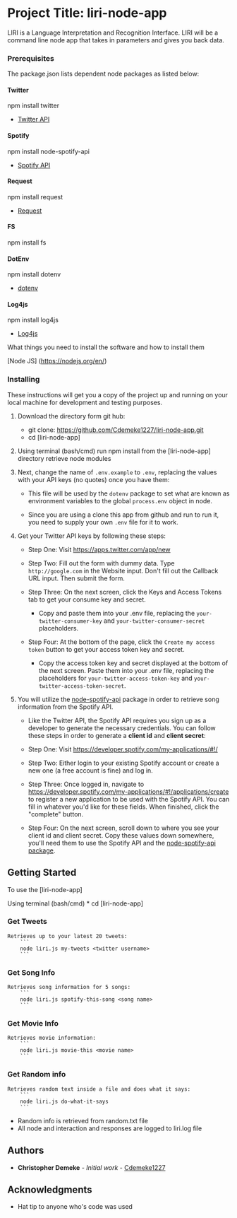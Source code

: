 # Project Title: liri-node-app

LIRI is a Language Interpretation and Recognition Interface. LIRI will be a command line node app that takes in parameters and gives you back data.

### Prerequisites

The package.json lists dependent node packages as listed below:

#### Twitter
npm install twitter
*    [Twitter API](https://www.npmjs.com/package/twitter)
#### Spotify
npm install node-spotify-api
*   [Spotify API](https://www.npmjs.com/package/node-spotify-api)
#### Request
npm install request
*   [Request](https://www.npmjs.com/package/request)
#### FS
npm install fs
#### DotEnv
npm install dotenv
*   [dotenv](https://www.npmjs.com/package/dotenv)
#### Log4js
npm install log4js
*   [Log4js](https://www.npmjs.com/package/log4js)


What things you need to install the software and how to install them

[Node JS] (https://nodejs.org/en/)


### Installing

These instructions will get you a copy of the project up and running on your local machine for development and testing purposes.

1. Download the directory form git hub:
    *   git clone: https://github.com/Cdemeke1227/liri-node-app.git
    *   cd [liri-node-app]

2. Using terminal (bash/cmd) run npm install from the [liri-node-app] directory retrieve node modules

3. Next, change the name of `.env.example` to  `.env`, replacing the values with your API keys (no quotes) once you have them:

    * This file will be used by the `dotenv` package to set what are known as environment variables to the global `process.env` object in node.

    * Since you are using a clone this app from github and run to run it, you need to supply your own `.env` file for it to work.

4. Get your Twitter API keys by following these steps:

    * Step One: Visit <https://apps.twitter.com/app/new>
   
    * Step Two: Fill out the form with dummy data. Type `http://google.com` in the Website input. Don't fill out the Callback URL input. Then submit the form.
   
    * Step Three: On the next screen, click the Keys and Access Tokens tab to get your consume key and secret. 
     
        * Copy and paste them into your .env file, replacing the `your-twitter-consumer-key` and `your-twitter-consumer-secret` placeholders.
   
    * Step Four: At the bottom of the page, click the `Create my access token` button to get your access token key and secret. 
     
        * Copy the access token key and secret displayed at the bottom of the next screen. Paste them into your .env file, replacing the placeholders for `your-twitter-access-token-key` and `your-twitter-access-token-secret`.

5. You will utilize the [node-spotify-api](https://www.npmjs.com/package/node-spotify-api) package in order to retrieve song information from the Spotify API.
   
    * Like the Twitter API, the Spotify API requires you sign up as a developer to generate the necessary credentials. You can follow these steps in order to generate a **client id** and **client secret**:

    * Step One: Visit <https://developer.spotify.com/my-applications/#!/>
   
    * Step Two: Either login to your existing Spotify account or create a new one (a free account is fine) and log in.

    * Step Three: Once logged in, navigate to <https://developer.spotify.com/my-applications/#!/applications/create> to register a new application to be used with the Spotify API. You can fill in whatever you'd like for these fields. When finished, click the "complete" button.

    * Step Four: On the next screen, scroll down to where you see your client id and client secret. Copy these values down somewhere, you'll need them to use the Spotify API and the [node-spotify-api package](https://www.npmjs.com/package/node-spotify-api).

## Getting Started

To use the [liri-node-app] 

 Using terminal (bash/cmd)
    *   cd [liri-node-app]

### Get Tweets

    Retrieves up to your latest 20 tweets:
        ```
        node liri.js my-tweets <twitter username>
        ```

### Get Song Info

    Retrieves song information for 5 songs:
        ```
        node liri.js spotify-this-song <song name>
        ```

### Get Movie Info

    Retrieves movie information:
        ```
        node liri.js movie-this <movie name>
        ```

### Get Random info

    Retrieves random text inside a file and does what it says:
        ```
        node liri.js do-what-it-says
        ```


*   Random info is retrieved from random.txt file     
*   All node and interaction and responses are logged to liri.log file

## Authors

* **Christopher Demeke** - *Initial work* - [Cdemeke1227](https://github.com/Cdemeke1227)

## Acknowledgments

* Hat tip to anyone who's code was used

